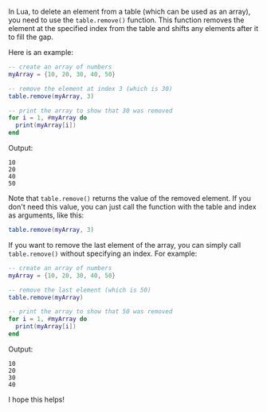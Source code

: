 In Lua, to delete an element from a table (which can be used as an array), you need to use the `table.remove()` function. This function removes the element at the specified index from the table and shifts any elements after it to fill the gap. 

Here is an example:

```lua
-- create an array of numbers
myArray = {10, 20, 30, 40, 50}

-- remove the element at index 3 (which is 30)
table.remove(myArray, 3)

-- print the array to show that 30 was removed
for i = 1, #myArray do
  print(myArray[i])
end
```

Output:
```
10
20
40
50
```

Note that `table.remove()` returns the value of the removed element. If you don't need this value, you can just call the function with the table and index as arguments, like this: 

```lua
table.remove(myArray, 3)
``` 

If you want to remove the last element of the array, you can simply call `table.remove()` without specifying an index. For example: 

```lua
-- create an array of numbers
myArray = {10, 20, 30, 40, 50}

-- remove the last element (which is 50)
table.remove(myArray)

-- print the array to show that 50 was removed
for i = 1, #myArray do
  print(myArray[i])
end
```

Output: 
```
10
20
30
40
``` 

I hope this helps!